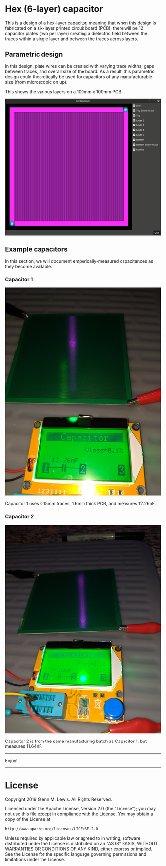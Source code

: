 # Hex (6-layer) capacitor

This is a design of a hex-layer capacitor, meaning that when this design is
fabricated on a six-layer printed circuit board (PCB), there will be 12
capacitor plates (two per layer) creating a dielectric field between the
traces within a single layer and between the traces across layers.

## Parametric design

In this design, plate wires can be created with varying trace widths,
gaps between traces, and overall size of the board. As a result, this
parametric design could theoretically be used for capacitors of any
manufacturable size (from microscopic on up).

This shows the various layers on a 100mm x 100mm PCB:

![hex-capacitor-layers](hex-capacitor-layers.gif)

## Example capacitors

In this section, we will document emperically-measured
capacitances as they become available.

### Capacitor 1

![IMG_20190608_195309.jpg](IMG_20190608_195309.jpg)

Capacitor 1 uses 0.15mm traces, 1.6mm thick PCB, and measures 12.26nF.

### Capacitor 2

![IMG_20190608_195650.jpg](IMG_20190608_195650.jpg)

Capacitor 2 is from the same manufacturing batch as Capacitor 1, but
measures 11.64nF.

----------------------------------------------------------------------

Enjoy!

----------------------------------------------------------------------

# License

Copyright 2019 Glenn M. Lewis. All Rights Reserved.

Licensed under the Apache License, Version 2.0 (the "License");
you may not use this file except in compliance with the License.
You may obtain a copy of the License at

    http://www.apache.org/licenses/LICENSE-2.0

Unless required by applicable law or agreed to in writing, software
distributed under the License is distributed on an "AS IS" BASIS,
WITHOUT WARRANTIES OR CONDITIONS OF ANY KIND, either express or implied.
See the License for the specific language governing permissions and
limitations under the License.

